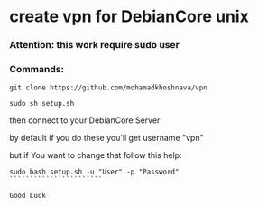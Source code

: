 <h1>create vpn for DebianCore unix</h1>
<h3></h3>
<h3>Attention: this work require sudo user
</h3><h3>Commands:
</h3>

````````````````````````````````
git clone https://github.com/mohamadkhoshnava/vpn

sudo sh setup.sh
````````````````````````````````


then connect to your DebianCore Server

by default if you do these you'll get username "vpn"

but if You want to change that follow this help:


````````````````````````
sudo bash setup.sh -u "User" -p "Password"
```````````````````````

Good Luck
